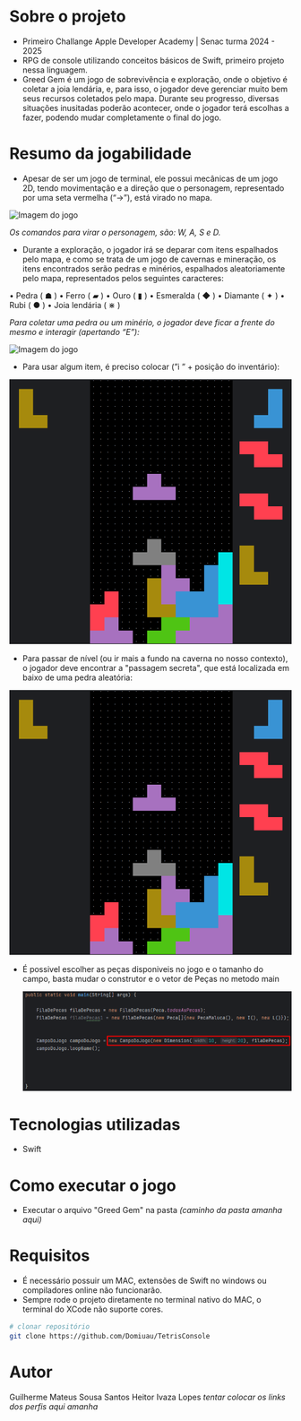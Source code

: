 # Sobre o projeto

- Primeiro Challange Apple Developer Academy | Senac turma 2024 - 2025
- RPG de console utilizando conceitos básicos de Swift, primeiro projeto nessa linguagem.
- Greed Gem é um jogo de sobrevivência e exploração, onde o objetivo é coletar a joia lendária, e, para isso, o jogador deve gerenciar muito bem seus recursos coletados pelo mapa. Durante seu progresso, diversas situações inusitadas poderão acontecer, onde o jogador terá escolhas a fazer, podendo mudar completamente o final do jogo.

# Resumo da jogabilidade

- Apesar de ser um jogo de terminal, ele possui mecânicas de um jogo 2D, tendo movimentação e a direção que o personagem, representado por uma seta vermelha (“→”), está virado no mapa.

![Imagem do jogo](https://github.com/Npczz2/Joguinho-c1/raw/master/Assets/andando.gif)

*Os comandos para virar o personagem, são: W, A, S e D.*

- Durante a exploração, o jogador irá se deparar com itens espalhados pelo mapa, e como se trata de um jogo de cavernas e mineração, os itens encontrados serão pedras e minérios, espalhados aleatoriamente pelo mapa, representados pelos seguintes caracteres:

• Pedra ( ☗ )
• Ferro ( ▰ )
• Ouro ( ▮ )
• Esmeralda ( ◆ )
• Diamante ( ✦ )
• Rubi ( ● )
• Joia lendária ( ⋇ )

*Para coletar uma pedra ou um minério, o jogador deve ficar a frente do mesmo e interagir (apertando “E”):*

![Imagem do jogo](https://github.com/Npczz2/Joguinho-c1/blob/master/Assets/andando.gif)


- Para usar algum item, é preciso colocar (”i ” + posição do inventário):

![Imagem do jogo](https://github.com/Domiuau/TetrisConsole/blob/master/Assets/tetrisTSPIN.png)

- Para passar de nível (ou ir mais a fundo na caverna no nosso contexto), o jogador deve encontrar a "passagem secreta", que está localizada em baixo de uma pedra aleatória:

![Imagem do jogo](https://github.com/Domiuau/TetrisConsole/blob/master/Assets/tetrisTSPIN.png)



- É possivel escolher as peças disponiveis no jogo e o tamanho do campo, basta mudar o construtor e o vetor de Peças no metodo main
  
  ![Main](https://github.com/Domiuau/TetrisConsole/blob/master/Assets/Main.png)
  

# Tecnologias utilizadas
- Swift

# Como executar o jogo

- Executar o arquivo "Greed Gem" na pasta *(caminho da pasta amanha aqui)*

# Requisitos

- É necessário possuir um MAC, extensões de Swift no windows ou compiladores online não funcionarão.
- Sempre rode o projeto diretamente no terminal nativo do MAC, o terminal do XCode não suporte cores.
  
```bash
# clonar repositório
git clone https://github.com/Domiuau/TetrisConsole
```

# Autor

Guilherme Mateus Sousa Santos
Heitor Ivaza Lopes 
*tentar colocar os links dos perfis aqui amanha*
